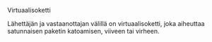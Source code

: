 Virtuaalisoketti

Lähettäjän ja vastaanottajan välillä on virtuaalisoketti, joka
aiheuttaa satunnaisen paketin katoamisen, viiveen tai virheen.